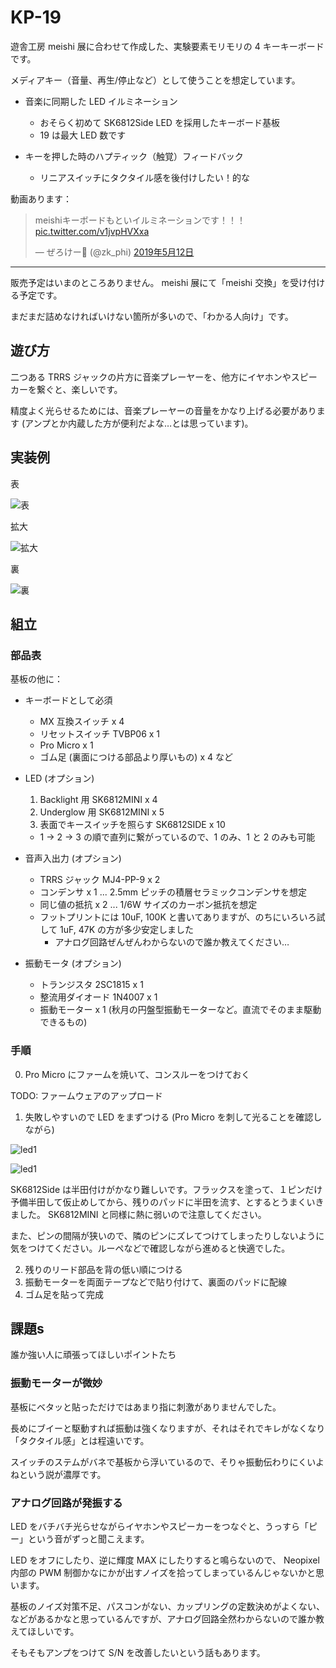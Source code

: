 # KP-19

遊舎工房 meishi 展に合わせて作成した、実験要素モリモリの 4 キーキーボードです。

メディアキー（音量、再生/停止など）として使うことを想定しています。

- 音楽に同期した LED イルミネーション
  - おそらく初めて SK6812Side LED を採用したキーボード基板
  - 19 は最大 LED 数です

- キーを押した時のハプティック（触覚）フィードバック
  - リニアスイッチにタクタイル感を後付けしたい！的な

動画あります：

<blockquote class="twitter-tweet" data-lang="ja"><p lang="ja" dir="ltr">meishiキーボードもといイルミネーションです！！！ <a href="https://t.co/v1jvpHVXxa">pic.twitter.com/v1jvpHVXxa</a></p>&mdash; ぜろけー🔨 (@zk_phi) <a href="https://twitter.com/zk_phi/status/1127585762080256000?ref_src=twsrc%5Etfw">2019年5月12日</a></blockquote>

----

販売予定はいまのところありません。 meishi 展にて「meishi 交換」を受け付ける予定です。

まだまだ詰めなければいけない箇所が多いので、「わかる人向け」です。

## 遊び方

二つある TRRS ジャックの片方に音楽プレーヤーを、他方にイヤホンやスピーカーを繋ぐと、楽しいです。

精度よく光らせるためには、音楽プレーヤーの音量をかなり上げる必要があります (アンプとか内蔵した方が便利だよな…とは思っています)。

## 実装例

表

![表](imgs/1.jpg)

拡大

![拡大](imgs/2.jpg)

裏

![裏](imgs/3.jpg)

## 組立
### 部品表

基板の他に：

- キーボードとして必須
  - MX 互換スイッチ x 4
  - リセットスイッチ TVBP06 x 1
  - Pro Micro x 1
  - ゴム足 (裏面につける部品より厚いもの) x 4 など

- LED (オプション)
  1. Backlight 用 SK6812MINI x 4
  2. Underglow 用 SK6812MINI x 5
  3. 表面でキースイッチを照らす SK6812SIDE x 10
  - 1 -> 2 -> 3 の順で直列に繋がっているので、1 のみ、1 と 2 のみも可能

- 音声入出力 (オプション)
  - TRRS ジャック MJ4-PP-9 x 2
  - コンデンサ x 1 ... 2.5mm ピッチの積層セラミックコンデンサを想定
  - 同じ値の抵抗 x 2 ... 1/6W サイズのカーボン抵抗を想定
  - フットプリントには 10uF, 100K と書いてありますが、のちにいろいろ試して 1uF, 47K の方が多少安定しました
    - アナログ回路ぜんぜんわからないので誰か教えてください…

- 振動モータ (オプション)
  - トランジスタ 2SC1815 x 1
  - 整流用ダイオード 1N4007 x 1
  - 振動モーター x 1 (秋月の円盤型振動モーターなど。直流でそのまま駆動できるもの)

### 手順

0. Pro Micro にファームを焼いて、コンスルーをつけておく

TODO: ファームウェアのアップロード

1. 失敗しやすいので LED をまずつける (Pro Micro を刺して光ることを確認しながら)

![led1](imgs/led1.jpg)

![led1](imgs/led2.jpg)

SK6812Side は半田付けがかなり難しいです。フラックスを塗って、１ピンだけ予備半田して仮止めしてから、残りのパッドに半田を流す、とするとうまくいきました。 SK6812MINI と同様に熱に弱いので注意してください。

また、ピンの間隔が狭いので、隣のピンにズレてつけてしまったりしないように気をつけてください。ルーペなどで確認しながら進めると快適でした。

2. 残りのリード部品を背の低い順につける
3. 振動モーターを両面テープなどで貼り付けて、裏面のパッドに配線
4. ゴム足を貼って完成

## 課題s

誰か強い人に頑張ってほしいポイントたち

### 振動モーターが微妙

基板にベタッと貼っただけではあまり指に刺激がありませんでした。

長めにブイーと駆動すれば振動は強くなりますが、それはそれでキレがなくなり「タクタイル感」とは程遠いです。

スイッチのステムがバネで基板から浮いているので、そりゃ振動伝わりにくいよねという説が濃厚です。

### アナログ回路が発振する

LED をバチバチ光らせながらイヤホンやスピーカーをつなぐと、うっすら「ピー」という音がずっと聞こえます。

LED をオフにしたり、逆に輝度 MAX にしたりすると鳴らないので、 Neopixel 内部の PWM 制御かなにかが出すノイズを拾ってしまっているんじゃないかと思います。

基板のノイズ対策不足、パスコンがない、カップリングの定数決めがよくない、などがあるかなと思っているんですが、アナログ回路全然わからないので誰か教えてほしいです。

そもそもアンプをつけて S/N を改善したいという話もあります。
